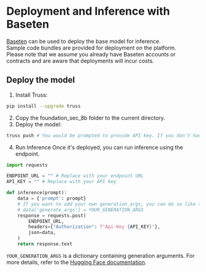 # Deployment and Inference with Baseten

[Baseten](https://www.baseten.co/) can be used to deploy the base model for inference. <br>
Sample code bundles are provided for deployment on the platform. <br>
Please note that we assume you already have Baseten accounts or contracts and are aware that deployments will incur costs.

## Deploy the model
1. Install Truss:
```bash
pip install --upgrade truss
```
2. Copy the foundation_sec_8b folder to the current directory.
3. Deploy the model:
```bash
truss push # You would be prompted to provide API key. If you don't have one, you can get it from the console.
```
4. Run Inference
Once it's deployed, you can run inference using the endpoint.
```python
import requests

ENDPOINT_URL = "" # Replace with your endpoint URL
API_KEY = "" # Replace with your API key

def inference(prompt):
    data = {'prompt': prompt}
    # If you want to add your own generation_args, you can do so like this:
    # data['generate_args'] = YOUR_GENERATION_ARGS
    response = requests.post(
        ENDPOINT_URL,
        headers={"Authorization": f"Api-Key {API_KEY}"},
        json=data,
    )
    return response.text
```
`YOUR_GENERATION_ARGS` is a dictionary containing generation arguments. For more details, refer to the [Hugging Face documentation](https://huggingface.co/docs/transformers/en/main_classes/text_generation).
